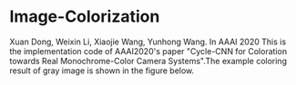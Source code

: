 # Image-Colorization
 Xuan Dong, Weixin Li, Xiaojie Wang, Yunhong Wang. In AAAI 2020
This is the implementation code of AAAI2020's paper "Cycle-CNN for Coloration towards Real Monochrome-Color Camera Systems".The example coloring result of gray image is shown in the figure below.
